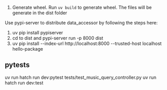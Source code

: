 1) Generate wheel.
Run `uv build` to generate wheel.
The files will be generate in the dist folder

Use pypi-server to distribute data_accessor by following the steps here:
1) uv pip install pypiserver
2) cd to dist and pypi-server run -p 8000 dist
3) uv pip install --index-url http://localhost:8000 --trusted-host localhost hello-package

pytests
-------
uv run hatch run dev:pytest tests/test_music_query_controller.py
uv run hatch run dev:test

